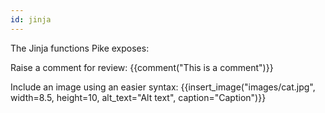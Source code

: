 ```yaml
---
id: jinja
---
```

The Jinja functions Pike exposes:


Raise a comment for review:
{{comment("This is a comment")}}

Include an image using an easier syntax:
{{insert_image("images/cat.jpg", width=8.5, height=10, alt_text="Alt text", caption="Caption")}}